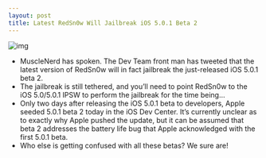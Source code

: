 ```yaml
---
layout: post
title: Latest RedSn0w Will Jailbreak iOS 5.0.1 Beta 2
---
```

![img](http://media.idownloadblog.com/wp-content/uploads/2011/11/Screen-Shot-2011-11-04-at-2.29.25-PM.jpg)
* MuscleNerd has spoken. The Dev Team front man has tweeted that the latest version of RedSn0w will in fact jailbreak the just-released iOS 5.0.1 beta 2.
* The jailbreak is still tethered, and you’ll need to point RedSn0w to the iOS 5.0/5.0.1 IPSW to perform the jailbreak for the time being…
* Only two days after releasing the iOS 5.0.1 beta to developers, Apple seeded 5.0.1 beta 2 today in the iOS Dev Center. It’s currently unclear as to exactly why Apple pushed the update, but it can be assumed that beta 2 addresses the battery life bug that Apple acknowledged with the first 5.0.1 beta.
* Who else is getting confused with all these betas? We sure are!

